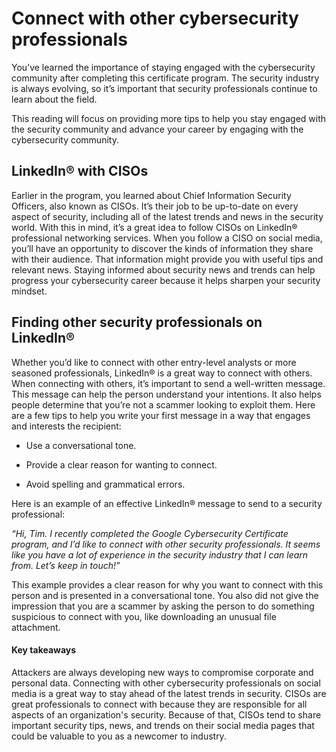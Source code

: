 # Connect with other cybersecurity professionals
You’ve learned the importance of staying engaged with the cybersecurity community after completing this certificate program. The security industry is always evolving, so it’s important that security professionals continue to learn about the field.

This reading will focus on providing more tips to help you stay engaged with the security community and advance your career by engaging with the cybersecurity community. 

## LinkedIn® with CISOs
Earlier in the program, you learned about Chief Information Security Officers, also known as CISOs.  It’s their job to be up-to-date on every aspect of security, including all of the latest trends and news in the security world. With this in mind, it’s a great idea to follow CISOs on LinkedIn® professional networking services. When you follow a CISO on social media, you’ll have an opportunity to discover the kinds of information they share with their audience. That information might provide you with useful tips and relevant news. Staying informed about security news and trends can help progress your cybersecurity career because it helps sharpen your security mindset.

## Finding other security professionals on LinkedIn®
Whether you’d like to connect with other entry-level analysts or more seasoned professionals, LinkedIn® is a great way to connect with others. When connecting with others, it’s important to send a well-written message. This message can help the person understand your intentions. It also helps people determine that you’re not a scammer looking to exploit them. Here are a few tips to help you write your first message in a way that engages and interests the recipient: 

- Use a conversational tone.

- Provide a clear reason for wanting to connect.

- Avoid spelling and grammatical errors.

Here is an example of an effective LinkedIn® message to send to a security professional: 

*“Hi, Tim. I recently completed the Google Cybersecurity Certificate program, and I’d like to connect with other security professionals. It seems like you have a lot of experience in the security industry that I can learn from. Let’s keep in touch!”*

This example provides a clear reason for why you want to connect with this person and is presented in a conversational tone. You also did not give the impression that you are a scammer by asking the person to do something suspicious to connect with you, like downloading an unusual file attachment. 

#### Key takeaways
Attackers are always developing new ways to compromise corporate and personal data. Connecting with other cybersecurity professionals on social media is a great way to stay ahead of the latest trends in security. CISOs are great professionals to connect with because they are responsible for all aspects of an organization's security. Because of that, CISOs tend to share important security tips, news, and trends on their social media pages that could be valuable to you as a newcomer to industry.